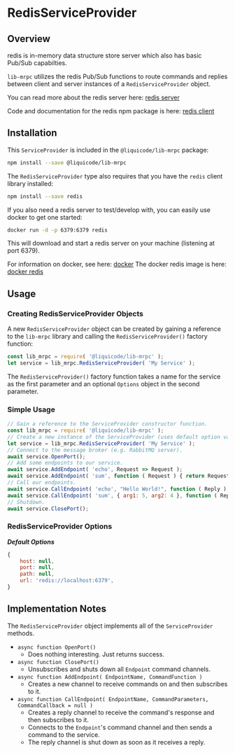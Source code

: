 
# RedisServiceProvider


## Overview

redis is in-memory data structure store server which also has basic Pub/Sub capabilties.

`lib-mrpc` utilizes the redis Pub/Sub functions to route commands and replies between
client and server instances of a `RedisServiceProvider` object.

You can read more about the redis server here: [redis server](https://www.redis.io)

Code and documentation for the redis npm package is here: [redis client](https://github.com/NodeRedis/node-redis)


## Installation

This `ServiceProvider` is included in the `@liquicode/lib-mrpc` package:
```bash
npm install --save @liquicode/lib-mrpc
```

The `RedisServiceProvider` type also requires that you have the `redis` client library installed:
```bash
npm install --save redis
```

If you also need a redis server to test/develop with, you can easily use docker to get one started:
```bash
docker run -d -p 6379:6379 redis
```
This will download and start a redis server on your machine (listening at port 6379).

For information on docker, see here: [docker](https://www.docker.com/)
The docker redis image is here: [docker redis](https://hub.docker.com/_/redis)


## Usage

### Creating RedisServiceProvider Objects

A new `RedisServiceProvider` object can be created by gaining a reference to the `lib-mrpc` library
and calling the `RedisServiceProvider()` factory function:
```javascript
const lib_mrpc = require( '@liquicode/lib-mrpc' );
let service = lib_mrpc.RedisServiceProvider( 'My Service' );
```

The `RedisServiceProvider()` factory function takes a name for the service as the first
parameter and an optional `Options` object in the second parameter.


### Simple Usage

```javascript
// Gain a reference to the ServiceProvider constructor function.
const lib_mrpc = require( '@liquicode/lib-mrpc' );
// Create a new instance of the ServiceProvider (uses default option values).
let service = lib_mrpc.RedisServiceProvider( 'My Service' );
// Connect to the message broker (e.g. RabbitMQ server).
await service.OpenPort();
// Add some endpoints to our service.
await service.AddEndpoint( 'echo', Request => Request );
await service.AddEndpoint( 'sum', function ( Request ) { return Request.arg1 + Request.arg2 } );
// Call our endpoints.
await service.CallEndpoint( 'echo', "Hello World!", function ( Reply ) { console.log( Reply ); } );
await service.CallEndpoint( 'sum', { arg1: 5, arg2: 4 }, function ( Reply ) { console.log( Reply ); } );
// Shutdown.
await service.ClosePort();
```


### RedisServiceProvider Options

***Default Options***
```javascript
{
	host: null,
	port: null,
	path: null,
	url: 'redis://localhost:6379',
}
```


## Implementation Notes

The `RedisServiceProvider` object implements all of the `ServiceProvider` methods.

- `async function OpenPort()`
	- Does nothing interesting. Just returns success.
- `async function ClosePort()`
	- Unsubscribes and shuts down all `Endpoint` command channels.
- `async function AddEndpoint( EndpointName, CommandFunction )`
	- Creates a new channel to receive commands on and then subscribes to it.
- `async function CallEndpoint( EndpointName, CommandParameters, CommandCallback = null )`
	- Creates a reply channel to receive the command's response and then subscribes to it.
	- Connects to the `Endpoint`'s command channel and then sends a command to the service.
	- The reply channel is shut down as soon as it receives a reply.

